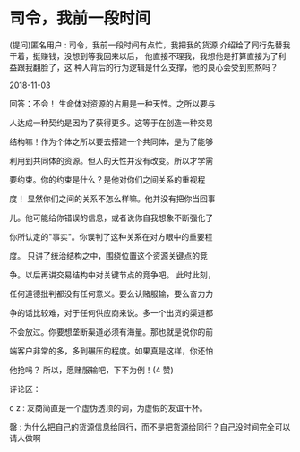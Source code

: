 # 司令，我前一段时间

(提问)匿名用户 : 司令，我前一段时间有点忙，我把我的货源 介绍给了同行先替我干着，挺赚钱，没想到等我回来以后， 他直接不理我，我想他是打算直接为了利益跟我翻脸了，这 种人背后的行为逻辑是什么支撑，他的良心会受到煎熬吗？

2018-11-03

回答：不会！ 生命体对资源的占用是一种天性。之所以要与

人达成一种契约是因为了获得更多。这等于在创造一种交易

结构嘛！作为个体之所以要去搭建一个共同体，是为了能够

利用到共同体的资源。但人的天性并没有改变。所以才学需

要约束。你的约束是什么？是他对你们之间关系的重视程

度！ 显然你们之间的关系不怎么样嘛。他并没有把你当回事

儿。他可能给你错误的信息，或者说你自我想象不断强化了

你所认定的"事实"。你误判了这种关系在对方眼中的重要程

度。 只讲了统治结构之中，围绕位置这个资源关键点的竞

争。以后再讲交易结构中对关键节点的竞争吧。 此时此刻，

任何道德批判都没有任何意义。要么认赌服输，要么奋力力

争的话比较难，对于任何供应商来说。多一个出货的渠道都

不会放过。你要想垄断渠道必须有海量。那也就是说你的前

端客户非常的多，多到碾压的程度。如果真是这样，你还怕

他抢吗？ 所以，愿赌服输吧，下不为例！(4 赞)

评论区：

c z : 友商简直是一个虚伪透顶的词，为虚假的友谊干杯。

罄 : 为什么把自己的货源信息给同行，而不是把货源给同行？自己没时间完全可以请人做啊